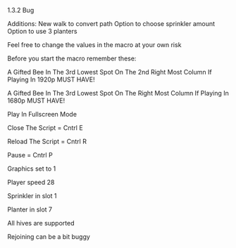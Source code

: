 1.3.2 Bug

Additions:
New walk to convert path
Option to choose sprinkler amount
Option to use 3 planters

Feel free to change the values in the macro at your own risk

Before you start the macro remember these:

A Gifted Bee In The 3rd Lowest Spot On The 2nd Right Most Column If Playing In 1920p MUST HAVE! 

A Gifted Bee In The 3rd Lowest Spot On The Right Most Column If Playing In 1680p MUST HAVE!

Play In Fullscreen Mode

Close The Script = Cntrl E

Reload The Script = Cntrl R

Pause = Cntrl P

Graphics set to 1

Player speed 28

Sprinkler in slot 1

Planter in slot 7

All hives are supported 

Rejoining can be a bit buggy
